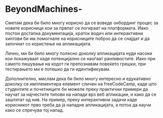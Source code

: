 # BeyondMachines-

Сметам дека би било многу корисно да се воведе онбординг процес за новите корисници кои за првпат се логираат на платформата. Иако постои достапна документација, краток водич или интерактивни хинтови би им помогнале на корисниците побрзо да се снајдат и да започнат со користење на апликацијата.

Лично, ми би било многу полесно доколку апликацијата нуди насоки кои покажуваат каде потенцијално се наоѓаат ранливостите. Иако при самото пишување на кодот ги препознавам повеќето грешки, при тестирањето ми е потешко да ги идентификувам.

Дополнително, мислам дека би било многу интересно и едукативно доколку се имплементира елемент сличен на freeCodeCamp, каде што студентите и почетниците би можеле преку практични примери да научат за најчестите типови на напади врз веб апликации, и како да се заштитат од нив. На пример, преку интерактивни задачи каде корисникот прво треба да ја нападне апликацијата, а потоа да научи како се спречува тој напад.


